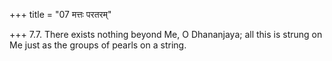 +++
title = "07 मत्तः परतरम्"

+++
7.7. There exists nothing beyond Me, O Dhananjaya; all this is strung on
Me just as the groups of pearls on a string.
